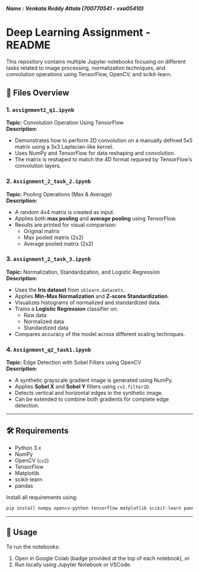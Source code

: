 
##### Name : Venkata Reddy Attala (700770541 - vxa05410)
# Deep Learning Assignment - README

This repository contains multiple Jupyter notebooks focusing on different tasks related to image processing, normalization techniques, and convolution operations using TensorFlow, OpenCV, and scikit-learn.

## 📁 Files Overview

### 1. `assignment2_q1.ipynb`
**Topic:** Convolution Operation Using TensorFlow  
**Description:**  
- Demonstrates how to perform 2D convolution on a manually defined 5x5 matrix using a 3x3 Laplacian-like kernel.
- Uses NumPy and TensorFlow for data reshaping and convolution.
- The matrix is reshaped to match the 4D format required by TensorFlow’s convolution layers.

### 2. `Assignment_2_task_2.ipynb`
**Topic:** Pooling Operations (Max & Average)  
**Description:**  
- A random 4x4 matrix is created as input.
- Applies both **max pooling** and **average pooling** using TensorFlow.
- Results are printed for visual comparison:
  - Original matrix
  - Max pooled matrix (2x2)
  - Average pooled matrix (2x2)

### 3. `assignment_2_task_3.ipynb`
**Topic:** Normalization, Standardization, and Logistic Regression  
**Description:**  
- Uses the **Iris dataset** from `sklearn.datasets`.
- Applies **Min-Max Normalization** and **Z-score Standardization**.
- Visualizes histograms of normalized and standardized data.
- Trains a **Logistic Regression** classifier on:
  - Raw data
  - Normalized data
  - Standardized data
- Compares accuracy of the model across different scaling techniques.

### 4. `Assignment_q2_task1.ipynb`
**Topic:** Edge Detection with Sobel Filters using OpenCV  
**Description:**  
- A synthetic grayscale gradient image is generated using NumPy.
- Applies **Sobel X** and **Sobel Y** filters using `cv2.filter2D`.
- Detects vertical and horizontal edges in the synthetic image.
- Can be extended to combine both gradients for complete edge detection.

---

## 🛠 Requirements

- Python 3.x
- NumPy
- OpenCV (`cv2`)
- TensorFlow
- Matplotlib
- scikit-learn
- pandas

Install all requirements using:
```bash
pip install numpy opencv-python tensorflow matplotlib scikit-learn pandas
```

---

## 📌 Usage

To run the notebooks:
1. Open in Google Colab (badge provided at the top of each notebook), or
2. Run locally using Jupyter Notebook or VSCode.

